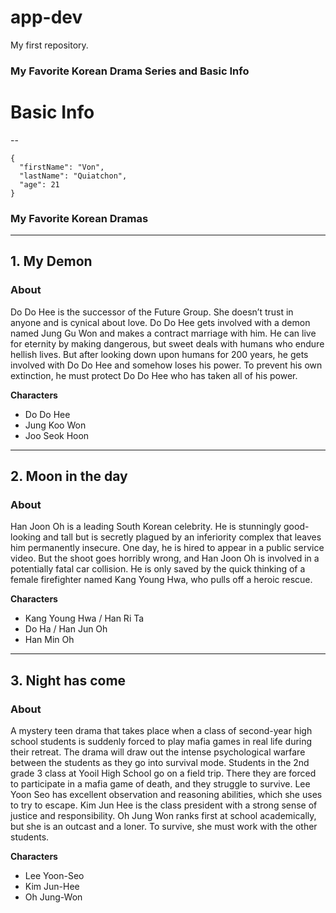 # app-dev
My first repository.

### **My Favorite Korean Drama Series and Basic Info**
 # **Basic Info**
--
```
{
  "firstName": "Von",
  "lastName": "Quiatchon",
  "age": 21
}
```

### My Favorite Korean Dramas
---
## 1. My Demon


### **About**
<dl>Do Do Hee is the successor of the Future Group. She doesn’t trust in anyone and is cynical about love. Do Do Hee gets involved with a demon named Jung Gu Won and makes a contract marriage with him. He can live for eternity by making dangerous, but sweet deals with humans who endure hellish lives. But after looking down upon humans for 200 years, he gets involved with Do Do Hee and somehow loses his power. To prevent his own extinction, he must protect Do Do Hee who has taken all of his power.</dl>

**Characters**
- Do Do Hee
- Jung Koo Won
- Joo Seok Hoon

---
## 2. Moon in the day

### **About** 
 <dl>Han Joon Oh is a leading South Korean celebrity. He is stunningly good-looking and tall but is secretly plagued by an inferiority complex that leaves him permanently insecure. One day, he is hired to appear in a public service video. But the shoot goes horribly wrong, and Han Joon Oh is involved in a potentially fatal car collision. He is only saved by the quick thinking of a female firefighter named Kang Young Hwa, who pulls off a heroic rescue.</dl>
 
**Characters**
- Kang Young Hwa / Han Ri Ta
- Do Ha / Han Jun Oh
- Han Min Oh

---
## 3. Night has come

### **About** 
<dl>A mystery teen drama that takes place when a class of second-year high school students is suddenly forced to play mafia games in real life during their retreat. The drama will draw out the intense psychological warfare between the students as they go into survival mode. Students in the 2nd grade 3 class at Yooil High School go on a field trip. There they are forced to participate in a mafia game of death, and they struggle to survive. Lee Yoon Seo has excellent observation and reasoning abilities, which she uses to try to escape. Kim Jun Hee is the class president with a strong sense of justice and responsibility. Oh Jung Won ranks first at school academically, but she is an outcast and a loner. To survive, she must work with the other students.</dl>

**Characters**
- Lee Yoon-Seo
- Kim Jun-Hee	
- Oh Jung-Won
